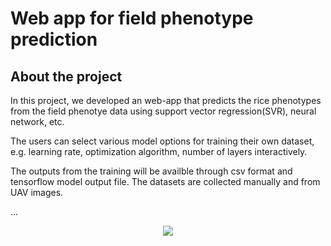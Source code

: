 # Web app for field phenotype prediction

## About the project
In this project, we developed an web-app that predicts the rice phenotypes from the field phenotye data using support vector regression(SVR), neural network, etc.

The users can select various model options for training their own dataset, e.g. learning rate, optimization algorithm, number of layers interactively.

The outputs from the training will be availble through csv format and tensorflow model output file.
The datasets are collected manually and from UAV images. 

...

<p align="center">
   <img src="./images/demo-htpp.gif">
</p>